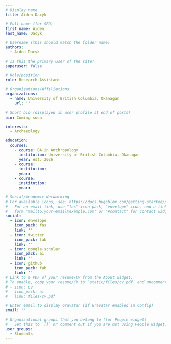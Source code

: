 ```yaml
---
# Display name
title: Aiden Dacyk

# Full name (for SEO)
first_name: Aiden
last_name: Dacyk

# Username (this should match the folder name)
authors:
  - Aiden Dacyk

# Is this the primary user of the site?
superuser: false

# Role/position
role: Research Assistant

# Organizations/Affiliations
organizations:
  - name: University of British Columbia, Okanagan
    url: ''
    
# Short bio (displayed in user profile at end of posts)
bio: Coming soon

interests:
  - Archaeology

education:
  courses:
    - course: BA in Anthropology 
      institution: University of British Columbia, Okanagan
      year: est. 2026
    - course: 
      institution:
      year: 
    - course: 
      institution: 
      year: 

# Social/Academic Networking
# For available icons, see: https://docs.hugoblox.com/getting-started/page-builder/#icons
#   For an email link, use "fas" icon pack, "envelope" icon, and a link in the
#   form "mailto:your-email@example.com" or "#contact" for contact widget.
social:
  - icon: envelope
    icon_pack: fas
    link: ''
  - icon: twitter
    icon_pack: fab
    link: ''
  - icon: google-scholar
    icon_pack: ai
    link: ''
  - icon: github
    icon_pack: fab
    link: ''
# Link to a PDF of your resume/CV from the About widget.
# To enable, copy your resume/CV to `static/files/cv.pdf` and uncomment the lines below.
# - icon: cv
#   icon_pack: ai
#   link: files/cv.pdf

# Enter email to display Gravatar (if Gravatar enabled in Config)
email: ''

# Organizational groups that you belong to (for People widget)
#   Set this to `[]` or comment out if you are not using People widget.
user_groups:
  - Students
---
```


